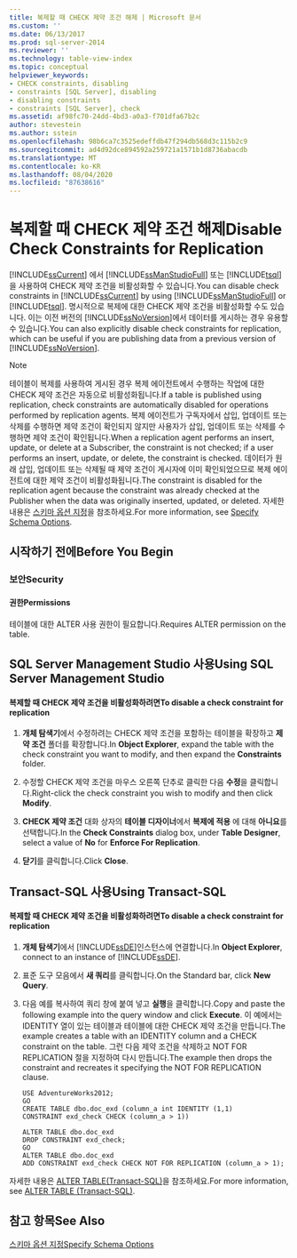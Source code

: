 ```yaml
---
title: 복제할 때 CHECK 제약 조건 해제 | Microsoft 문서
ms.custom: ''
ms.date: 06/13/2017
ms.prod: sql-server-2014
ms.reviewer: ''
ms.technology: table-view-index
ms.topic: conceptual
helpviewer_keywords:
- CHECK constraints, disabling
- constraints [SQL Server], disabling
- disabling constraints
- constraints [SQL Server], check
ms.assetid: af98fc70-24dd-4bd3-a0a3-f701dfa67b2c
author: stevestein
ms.author: sstein
ms.openlocfilehash: 98b6ca7c3525edeffdb47f294db568d3c115b2c9
ms.sourcegitcommit: ad4d92dce894592a259721a1571b1d8736abacdb
ms.translationtype: MT
ms.contentlocale: ko-KR
ms.lasthandoff: 08/04/2020
ms.locfileid: "87638616"
---
```

# <a name="disable-check-constraints-for-replication"></a><span data-ttu-id="ba5c0-102">복제할 때 CHECK 제약 조건 해제</span><span class="sxs-lookup"><span data-stu-id="ba5c0-102">Disable Check Constraints for Replication</span></span>
  <span data-ttu-id="ba5c0-103">[!INCLUDE[ssCurrent](../../includes/sscurrent-md.md)] 에서 [!INCLUDE[ssManStudioFull](../../includes/ssmanstudiofull-md.md)] 또는 [!INCLUDE[tsql](../../includes/tsql-md.md)]을 사용하여 CHECK 제약 조건을 비활성화할 수 있습니다.</span><span class="sxs-lookup"><span data-stu-id="ba5c0-103">You can disable check constraints in [!INCLUDE[ssCurrent](../../includes/sscurrent-md.md)] by using [!INCLUDE[ssManStudioFull](../../includes/ssmanstudiofull-md.md)] or [!INCLUDE[tsql](../../includes/tsql-md.md)].</span></span> <span data-ttu-id="ba5c0-104">명시적으로 복제에 대한 CHECK 제약 조건을 비활성화할 수도 있습니다. 이는 이전 버전의 [!INCLUDE[ssNoVersion](../../includes/ssnoversion-md.md)]에서 데이터를 게시하는 경우 유용할 수 있습니다.</span><span class="sxs-lookup"><span data-stu-id="ba5c0-104">You can also explicitly disable check constraints for replication, which can be useful if you are publishing data from a previous version of [!INCLUDE[ssNoVersion](../../includes/ssnoversion-md.md)].</span></span>  
  
> [!NOTE]  
>  <span data-ttu-id="ba5c0-105">테이블이 복제를 사용하여 게시된 경우 복제 에이전트에서 수행하는 작업에 대한 CHECK 제약 조건은 자동으로 비활성화됩니다.</span><span class="sxs-lookup"><span data-stu-id="ba5c0-105">If a table is published using replication, check constraints are automatically disabled for operations performed by replication agents.</span></span> <span data-ttu-id="ba5c0-106">복제 에이전트가 구독자에서 삽입, 업데이트 또는 삭제를 수행하면 제약 조건이 확인되지 않지만 사용자가 삽입, 업데이트 또는 삭제를 수행하면 제약 조건이 확인됩니다.</span><span class="sxs-lookup"><span data-stu-id="ba5c0-106">When a replication agent performs an insert, update, or delete at a Subscriber, the constraint is not checked; if a user performs an insert, update, or delete, the constraint is checked.</span></span> <span data-ttu-id="ba5c0-107">데이터가 원래 삽입, 업데이트 또는 삭제될 때 제약 조건이 게시자에 이미 확인되었으므로 복제 에이전트에 대한 제약 조건이 비활성화됩니다.</span><span class="sxs-lookup"><span data-stu-id="ba5c0-107">The constraint is disabled for the replication agent because the constraint was already checked at the Publisher when the data was originally inserted, updated, or deleted.</span></span> <span data-ttu-id="ba5c0-108">자세한 내용은 [스키마 옵션 지정](../replication/publish/specify-schema-options.md)을 참조하세요.</span><span class="sxs-lookup"><span data-stu-id="ba5c0-108">For more information, see [Specify Schema Options](../replication/publish/specify-schema-options.md).</span></span>  
  
##  <a name="before-you-begin"></a><a name="BeforeYouBegin"></a> <span data-ttu-id="ba5c0-109">시작하기 전에</span><span class="sxs-lookup"><span data-stu-id="ba5c0-109">Before You Begin</span></span>  
  
###  <a name="security"></a><a name="Security"></a> <span data-ttu-id="ba5c0-110">보안</span><span class="sxs-lookup"><span data-stu-id="ba5c0-110">Security</span></span>  
  
####  <a name="permissions"></a><a name="Permissions"></a> <span data-ttu-id="ba5c0-111">권한</span><span class="sxs-lookup"><span data-stu-id="ba5c0-111">Permissions</span></span>  
 <span data-ttu-id="ba5c0-112">테이블에 대한 ALTER 사용 권한이 필요합니다.</span><span class="sxs-lookup"><span data-stu-id="ba5c0-112">Requires ALTER permission on the table.</span></span>  
  
##  <a name="using-sql-server-management-studio"></a><a name="SSMSProcedure"></a> <span data-ttu-id="ba5c0-113">SQL Server Management Studio 사용</span><span class="sxs-lookup"><span data-stu-id="ba5c0-113">Using SQL Server Management Studio</span></span>  
  
#### <a name="to-disable-a-check-constraint-for-replication"></a><span data-ttu-id="ba5c0-114">복제할 때 CHECK 제약 조건을 비활성화하려면</span><span class="sxs-lookup"><span data-stu-id="ba5c0-114">To disable a check constraint for replication</span></span>  
  
1.  <span data-ttu-id="ba5c0-115">**개체 탐색기**에서 수정하려는 CHECK 제약 조건을 포함하는 테이블을 확장하고 **제약 조건** 폴더를 확장합니다.</span><span class="sxs-lookup"><span data-stu-id="ba5c0-115">In **Object Explorer**, expand the table with the check constraint you want to modify, and then expand the **Constraints** folder.</span></span>  
  
2.  <span data-ttu-id="ba5c0-116">수정할 CHECK 제약 조건을 마우스 오른쪽 단추로 클릭한 다음 **수정**을 클릭합니다.</span><span class="sxs-lookup"><span data-stu-id="ba5c0-116">Right-click the check constraint you wish to modify and then click **Modify**.</span></span>  
  
3.  <span data-ttu-id="ba5c0-117">**CHECK 제약 조건** 대화 상자의 **테이블 디자이너**에서 **복제에 적용** 에 대해 **아니요**를 선택합니다.</span><span class="sxs-lookup"><span data-stu-id="ba5c0-117">In the **Check Constraints** dialog box, under **Table Designer**, select a value of **No** for **Enforce For Replication**.</span></span>  
  
4.  <span data-ttu-id="ba5c0-118">**닫기**를 클릭합니다.</span><span class="sxs-lookup"><span data-stu-id="ba5c0-118">Click **Close**.</span></span>  
  
##  <a name="using-transact-sql"></a><a name="TsqlProcedure"></a> <span data-ttu-id="ba5c0-119">Transact-SQL 사용</span><span class="sxs-lookup"><span data-stu-id="ba5c0-119">Using Transact-SQL</span></span>  
  
#### <a name="to-disable-a-check-constraint-for-replication"></a><span data-ttu-id="ba5c0-120">복제할 때 CHECK 제약 조건을 비활성화하려면</span><span class="sxs-lookup"><span data-stu-id="ba5c0-120">To disable a check constraint for replication</span></span>  
  
1.  <span data-ttu-id="ba5c0-121">**개체 탐색기**에서 [!INCLUDE[ssDE](../../includes/ssde-md.md)]인스턴스에 연결합니다.</span><span class="sxs-lookup"><span data-stu-id="ba5c0-121">In **Object Explorer**, connect to an instance of [!INCLUDE[ssDE](../../includes/ssde-md.md)].</span></span>  
  
2.  <span data-ttu-id="ba5c0-122">표준 도구 모음에서 **새 쿼리**를 클릭합니다.</span><span class="sxs-lookup"><span data-stu-id="ba5c0-122">On the Standard bar, click **New Query**.</span></span>  
  
3.  <span data-ttu-id="ba5c0-123">다음 예를 복사하여 쿼리 창에 붙여 넣고 **실행**을 클릭합니다.</span><span class="sxs-lookup"><span data-stu-id="ba5c0-123">Copy and paste the following example into the query window and click **Execute**.</span></span> <span data-ttu-id="ba5c0-124">이 예에서는 IDENTITY 열이 있는 테이블과 테이블에 대한 CHECK 제약 조건을 만듭니다.</span><span class="sxs-lookup"><span data-stu-id="ba5c0-124">The example creates a table with an IDENTITY column and a CHECK constraint on the table.</span></span> <span data-ttu-id="ba5c0-125">그런 다음 제약 조건을 삭제하고 NOT FOR REPLICATION 절을 지정하여 다시 만듭니다.</span><span class="sxs-lookup"><span data-stu-id="ba5c0-125">The example then drops the constraint and recreates it specifying the NOT FOR REPLICATION clause.</span></span>  
  
    ```  
    USE AdventureWorks2012;  
    GO  
    CREATE TABLE dbo.doc_exd (column_a int IDENTITY (1,1)   
    CONSTRAINT exd_check CHECK (column_a > 1))   
  
    ALTER TABLE dbo.doc_exd   
    DROP CONSTRAINT exd_check;   
    GO  
    ALTER TABLE dbo.doc_exd    
    ADD CONSTRAINT exd_check CHECK NOT FOR REPLICATION (column_a > 1);  
    ```  
  
 <span data-ttu-id="ba5c0-126">자세한 내용은 [ALTER TABLE&#40;Transact-SQL&#41;](/sql/t-sql/statements/alter-table-transact-sql)을 참조하세요.</span><span class="sxs-lookup"><span data-stu-id="ba5c0-126">For more information, see [ALTER TABLE &#40;Transact-SQL&#41;](/sql/t-sql/statements/alter-table-transact-sql).</span></span>  
  
###  <a name="TsqlExample"></a>   
## <a name="see-also"></a><span data-ttu-id="ba5c0-127">참고 항목</span><span class="sxs-lookup"><span data-stu-id="ba5c0-127">See Also</span></span>  
 [<span data-ttu-id="ba5c0-128">스키마 옵션 지정</span><span class="sxs-lookup"><span data-stu-id="ba5c0-128">Specify Schema Options</span></span>](../replication/publish/specify-schema-options.md)  
  
  
